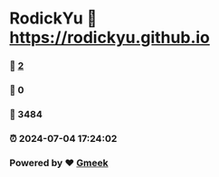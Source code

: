 # RodickYu :link: https://rodickyu.github.io 
### :page_facing_up: [2](https://rodickyu.github.io/tag.html) 
### :speech_balloon: 0 
### :hibiscus: 3484 
### :alarm_clock: 2024-07-04 17:24:02 
### Powered by :heart: [Gmeek](https://github.com/Meekdai/Gmeek)
